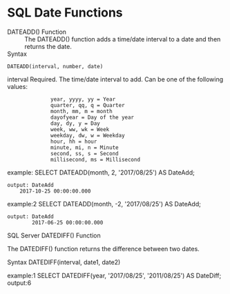 # SQL Date Functions
<dl>
<dt>DATEADD() Function</dt>
<dd>The DATEADD() function adds a time/date interval to a date and then returns the date.</dd>

<dt>Syntax</dt>

</dl>

```
DATEADD(interval, number, date)
```

interval	        Required. The time/date interval to add. Can be one of the following values:

                  year, yyyy, yy = Year
                  quarter, qq, q = Quarter
                  month, mm, m = month
                  dayofyear = Day of the year
                  day, dy, y = Day
                  week, ww, wk = Week
                  weekday, dw, w = Weekday
                  hour, hh = hour
                  minute, mi, n = Minute
                  second, ss, s = Second
                  millisecond, ms = Millisecond

example: SELECT DATEADD(month, 2, '2017/08/25') AS DateAdd;

    output: DateAdd
        2017-10-25 00:00:00.000
        
example:2 SELECT DATEADD(month, -2, '2017/08/25') AS DateAdd;

    output: DateAdd
            2017-06-25 00:00:00.000


SQL Server DATEDIFF() Function

The DATEDIFF() function returns the difference between two dates.

Syntax
DATEDIFF(interval, date1, date2)

example:1  SELECT DATEDIFF(year, '2017/08/25', '2011/08/25') AS DateDiff;
          output:6
